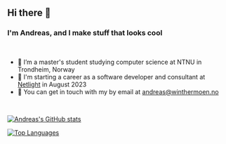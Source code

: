 ## Hi there 👋

### I'm Andreas, and I make stuff that looks cool

</br>

- 🔭 I’m a master's student studying computer science at NTNU in Trondheim, Norway
- 🧳 I'm starting a career as a software developer and consultant at <a href="https://www.netlight.com/" target="_blank">Netlight</a> in August 2023
- 💬 You can get in touch with my by email at <a href="mailto:andreas@winthermoen.no">andreas@winthermoen.no</a>

<br />

[![Andreas's GitHub stats](https://github-readme-stats.vercel.app/api?username=andreaswinthermoen&count_private=true&show_icons=true&theme=gruvbox)](https://github.com/anuraghazra/github-readme-stats)

[![Top Languages](https://github-readme-stats.vercel.app/api/top-langs/?username=andreaswinthermoen&show_icons=true&theme=gruvbox&langs_count=8&hide=elixir&layout=compact)](https://github.com/anuraghazra/github-readme-stats)

